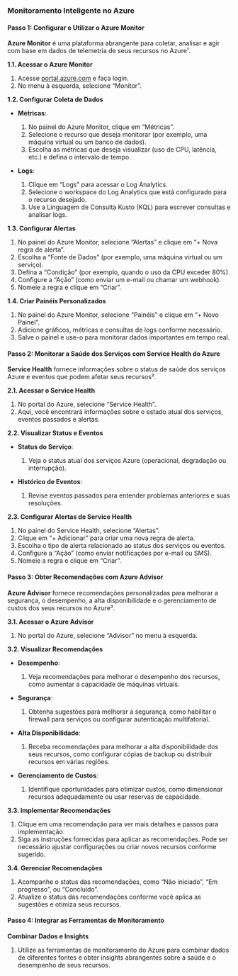 ### Monitoramento Inteligente no Azure

#### Passo 1: Configurar e Utilizar o Azure Monitor

**Azure Monitor** é uma plataforma abrangente para coletar, analisar e agir com base em dados de telemetria de seus recursos no Azure¹.

**1.1. Acessar o Azure Monitor**

1. Acesse [portal.azure.com](https://portal.azure.com) e faça login.
2. No menu à esquerda, selecione “Monitor”.

**1.2. Configurar Coleta de Dados**

- **Métricas**:
  1. No painel do Azure Monitor, clique em “Métricas”.
  2. Selecione o recurso que deseja monitorar (por exemplo, uma máquina virtual ou um banco de dados).
  3. Escolha as métricas que deseja visualizar (uso de CPU, latência, etc.) e defina o intervalo de tempo.

- **Logs**:
  1. Clique em “Logs” para acessar o Log Analytics.
  2. Selecione o workspace do Log Analytics que está configurado para o recurso desejado.
  3. Use a Linguagem de Consulta Kusto (KQL) para escrever consultas e analisar logs.

**1.3. Configurar Alertas**

1. No painel do Azure Monitor, selecione “Alertas” e clique em “+ Nova regra de alerta”.
2. Escolha a “Fonte de Dados” (por exemplo, uma máquina virtual ou um serviço).
3. Defina a “Condição” (por exemplo, quando o uso da CPU exceder 80%).
4. Configure a “Ação” (como enviar um e-mail ou chamar um webhook).
5. Nomeie a regra e clique em “Criar”.

**1.4. Criar Painéis Personalizados**

1. No painel do Azure Monitor, selecione “Painéis” e clique em “+ Novo Painel”.
2. Adicione gráficos, métricas e consultas de logs conforme necessário.
3. Salve o painel e use-o para monitorar dados importantes em tempo real.

#### Passo 2: Monitorar a Saúde dos Serviços com Service Health do Azure

**Service Health** fornece informações sobre o status de saúde dos serviços Azure e eventos que podem afetar seus recursos².

**2.1. Acessar o Service Health**

1. No portal do Azure, selecione “Service Health”.
2. Aqui, você encontrará informações sobre o estado atual dos serviços, eventos passados e alertas.

**2.2. Visualizar Status e Eventos**

- **Status do Serviço**:
  1. Veja o status atual dos serviços Azure (operacional, degradação ou interrupção).

- **Histórico de Eventos**:
  1. Revise eventos passados para entender problemas anteriores e suas resoluções.

**2.3. Configurar Alertas de Service Health**

1. No painel do Service Health, selecione “Alertas”.
2. Clique em “+ Adicionar” para criar uma nova regra de alerta.
3. Escolha o tipo de alerta relacionado ao status dos serviços ou eventos.
4. Configure a “Ação” (como enviar notificações por e-mail ou SMS).
5. Nomeie a regra e clique em “Criar”.

#### Passo 3: Obter Recomendações com Azure Advisor

**Azure Advisor** fornece recomendações personalizadas para melhorar a segurança, o desempenho, a alta disponibilidade e o gerenciamento de custos dos seus recursos no Azure³.

**3.1. Acessar o Azure Advisor**

1. No portal do Azure, selecione “Advisor” no menu à esquerda.

**3.2. Visualizar Recomendações**

- **Desempenho**:
  1. Veja recomendações para melhorar o desempenho dos recursos, como aumentar a capacidade de máquinas virtuais.

- **Segurança**:
  1. Obtenha sugestões para melhorar a segurança, como habilitar o firewall para serviços ou configurar autenticação multifatorial.

- **Alta Disponibilidade**:
  1. Receba recomendações para melhorar a alta disponibilidade dos seus recursos, como configurar cópias de backup ou distribuir recursos em várias regiões.

- **Gerenciamento de Custos**:
  1. Identifique oportunidades para otimizar custos, como dimensionar recursos adequadamente ou usar reservas de capacidade.

**3.3. Implementar Recomendações**

1. Clique em uma recomendação para ver mais detalhes e passos para implementação.
2. Siga as instruções fornecidas para aplicar as recomendações. Pode ser necessário ajustar configurações ou criar novos recursos conforme sugerido.

**3.4. Gerenciar Recomendações**

1. Acompanhe o status das recomendações, como “Não iniciado”, “Em progresso”, ou “Concluído”.
2. Atualize o status das recomendações conforme você aplica as sugestões e otimiza seus recursos.

#### Passo 4: Integrar as Ferramentas de Monitoramento

**Combinar Dados e Insights**

1. Utilize as ferramentas de monitoramento do Azure para combinar dados de diferentes fontes e obter insights abrangentes sobre a saúde e o desempenho de seus recursos.

